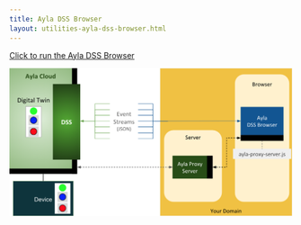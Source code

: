 ```yaml
---
title: Ayla DSS Browser
layout: utilities-ayla-dss-browser.html
---
```


[Click to run the Ayla DSS Browser](https://docs.aylanetworks.com/utilities/ayla-dss-browser/source/client.html)

<div class="row hspace">
<div class="col-lg-8 col-md-10 col-sm-12">
<img class="img-fluid" src="ayla-dss-browser.png">
</div>
</div>
